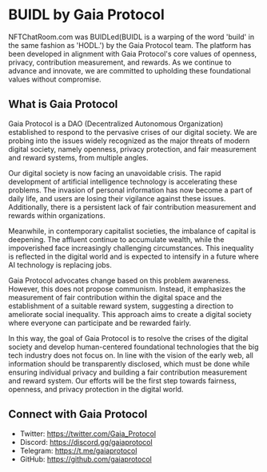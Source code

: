 # BUIDL by Gaia Protocol

NFTChatRoom.com was BUIDLed(BUIDL is a warping of the word 'build' in the same
fashion as 'HODL.') by the Gaia Protocol team. The platform has been developed
in alignment with Gaia Protocol's core values of openness, privacy, contribution
measurement, and rewards. As we continue to advance and innovate, we are
committed to upholding these foundational values without compromise.

## What is Gaia Protocol

Gaia Protocol is a DAO (Decentralized Autonomous Organization) established to
respond to the pervasive crises of our digital society. We are probing into the
issues widely recognized as the major threats of modern digital society, namely
openness, privacy protection, and fair measurement and reward systems, from
multiple angles.

Our digital society is now facing an unavoidable crisis. The rapid development
of artificial intelligence technology is accelerating these problems. The
invasion of personal information has now become a part of daily life, and users
are losing their vigilance against these issues. Additionally, there is a
persistent lack of fair contribution measurement and rewards within
organizations.

Meanwhile, in contemporary capitalist societies, the imbalance of capital is
deepening. The affluent continue to accumulate wealth, while the impoverished
face increasingly challenging circumstances. This inequality is reflected in the
digital world and is expected to intensify in a future where AI technology is
replacing jobs.

Gaia Protocol advocates change based on this problem awareness. However, this
does not propose communism. Instead, it emphasizes the measurement of fair
contribution within the digital space and the establishment of a suitable reward
system, suggesting a direction to ameliorate social inequality. This approach
aims to create a digital society where everyone can participate and be rewarded
fairly.

In this way, the goal of Gaia Protocol is to resolve the crises of the digital
society and develop human-centered foundational technologies that the big tech
industry does not focus on. In line with the vision of the early web, all
information should be transparently disclosed, which must be done while ensuring
individual privacy and building a fair contribution measurement and reward
system. Our efforts will be the first step towards fairness, openness, and
privacy protection in the digital world.

## Connect with Gaia Protocol

- Twitter: https://twitter.com/Gaia_Protocol
- Discord: https://discord.gg/gaiaprotocol
- Telegram: https://t.me/gaiaprotocol
- GitHub: https://github.com/gaiaprotocol

